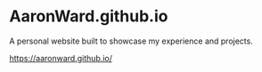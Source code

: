 # AaronWard.github.io

A personal website built to showcase my experience and projects.

https://aaronward.github.io/
